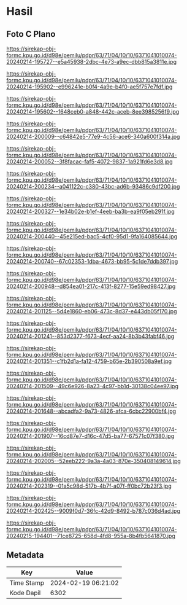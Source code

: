 # Hasil

## Foto C Plano

https://sirekap-obj-formc.kpu.go.id/d98e/pemilu/pdpr/63/71/04/10/10/6371041010074-20240214-195727--e5a45938-2dbc-4e73-a9ec-dbb815a3811e.jpg

https://sirekap-obj-formc.kpu.go.id/d98e/pemilu/pdpr/63/71/04/10/10/6371041010074-20240214-195902--e996241e-b0f4-4a9e-b4f0-ae5f757e7fdf.jpg

https://sirekap-obj-formc.kpu.go.id/d98e/pemilu/pdpr/63/71/04/10/10/6371041010074-20240214-195602--1648ceb0-a848-442c-aceb-8ee3985256f9.jpg

https://sirekap-obj-formc.kpu.go.id/d98e/pemilu/pdpr/63/71/04/10/10/6371041010074-20240214-200009--c64842e5-77e9-4c56-ace6-340a600f314a.jpg

https://sirekap-obj-formc.kpu.go.id/d98e/pemilu/pdpr/63/71/04/10/10/6371041010074-20240214-200052--3f8facac-faf5-4072-9837-1a921fd6e3d8.jpg

https://sirekap-obj-formc.kpu.go.id/d98e/pemilu/pdpr/63/71/04/10/10/6371041010074-20240214-200234--a041122c-c380-43bc-ad6b-93486c9df200.jpg

https://sirekap-obj-formc.kpu.go.id/d98e/pemilu/pdpr/63/71/04/10/10/6371041010074-20240214-200327--1e34b02e-b1ef-4eeb-ba3b-ea9f05eb291f.jpg

https://sirekap-obj-formc.kpu.go.id/d98e/pemilu/pdpr/63/71/04/10/10/6371041010074-20240214-200440--45e215ed-bac5-4cf0-95d1-9fa164085644.jpg

https://sirekap-obj-formc.kpu.go.id/d98e/pemilu/pdpr/63/71/04/10/10/6371041010074-20240214-200740--67c02353-1dba-4673-bb95-5c1de7ddb397.jpg

https://sirekap-obj-formc.kpu.go.id/d98e/pemilu/pdpr/63/71/04/10/10/6371041010074-20240214-200948--d854ea01-217c-413f-8277-15e59ed98427.jpg

https://sirekap-obj-formc.kpu.go.id/d98e/pemilu/pdpr/63/71/04/10/10/6371041010074-20240214-201125--5d4e1860-eb06-473c-8d37-e443db05f170.jpg

https://sirekap-obj-formc.kpu.go.id/d98e/pemilu/pdpr/63/71/04/10/10/6371041010074-20240214-201241--853d2377-f673-4ecf-aa24-8b3b43fabf46.jpg

https://sirekap-obj-formc.kpu.go.id/d98e/pemilu/pdpr/63/71/04/10/10/6371041010074-20240214-201351--c1fb2d1a-fa12-4759-b65e-2b390508a9ef.jpg

https://sirekap-obj-formc.kpu.go.id/d98e/pemilu/pdpr/63/71/04/10/10/6371041010074-20240214-201509--49c6e926-8a23-4c97-bb1d-30138c04ee97.jpg

https://sirekap-obj-formc.kpu.go.id/d98e/pemilu/pdpr/63/71/04/10/10/6371041010074-20240214-201648--abcadfa2-9a73-4826-afca-6cbc22900bf4.jpg

https://sirekap-obj-formc.kpu.go.id/d98e/pemilu/pdpr/63/71/04/10/10/6371041010074-20240214-201907--16cd87e7-d16c-47d5-ba77-67571c07f380.jpg

https://sirekap-obj-formc.kpu.go.id/d98e/pemilu/pdpr/63/71/04/10/10/6371041010074-20240214-202005--52eeb222-9a3a-4a03-870e-350408149614.jpg

https://sirekap-obj-formc.kpu.go.id/d98e/pemilu/pdpr/63/71/04/10/10/6371041010074-20240214-202319--01a5c98d-517b-4b7f-a07f-ff0bc72b23f3.jpg

https://sirekap-obj-formc.kpu.go.id/d98e/pemilu/pdpr/63/71/04/10/10/6371041010074-20240214-202425--9009f0d7-36fc-42d9-8492-b787c036d4ad.jpg

https://sirekap-obj-formc.kpu.go.id/d98e/pemilu/pdpr/63/71/04/10/10/6371041010074-20240215-194401--71ce8725-658d-4fd8-955a-8b4fb5641870.jpg


## Metadata

| Key        | Value               |
| ---------- | ------------------- |
| Time Stamp | 2024-02-19 06:21:02 |
| Kode Dapil | 6302                |



